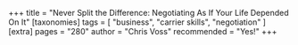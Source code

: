 +++
title = "Never Split the Difference: Negotiating As If Your Life Depended On It"
[taxonomies]
tags = [ "business", "carrier skills", "negotiation" ]
[extra]
pages = "280"
author = "Chris Voss"
recommended = "Yes!"
+++
